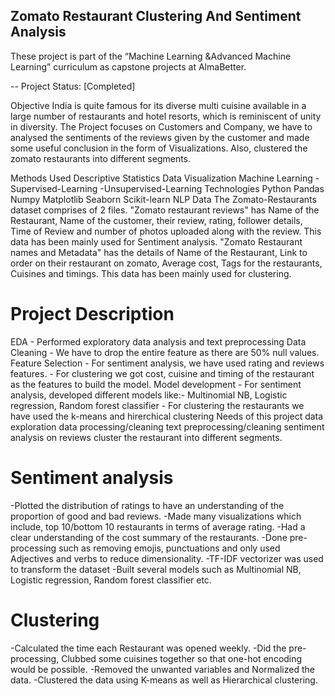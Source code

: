 ## Zomato Restaurant Clustering And Sentiment Analysis

These project is part of the “Machine Learning &Advanced Machine Learning” curriculum as capstone projects at AlmaBetter.

-- Project Status: [Completed]

Objective
India is quite famous for its diverse multi cuisine available in a large number of restaurants and hotel resorts, which is reminiscent of unity in diversity. The Project focuses on Customers and Company, we have to analysed the sentiments of the reviews given by the customer and made some useful conclusion in the form of Visualizations. Also, clustered the zomato restaurants into different segments.

Methods Used
Descriptive Statistics
Data Visualization
Machine Learning -Supervised-Learning -Unsupervised-Learning
Technologies
Python
Pandas
Numpy
Matplotlib
Seaborn
Scikit-learn
NLP
Data
The Zomato-Restaurants dataset comprises of 2 files. "Zomato restaurant reviews" has Name of the Restaurant, Name of the customer, their review, rating, follower details, Time of Review and number of photos uploaded along with the review. This data has been mainly used for Sentiment analysis. "Zomato Restaurant names and Metadata" has the details of Name of the Restaurant, Link to order on their restaurant on zomato, Average cost, Tags for the restaurants, Cuisines and timings. This data has been mainly used for clustering.

# Project Description
EDA - Performed exploratory data analysis and text preprocessing
Data Cleaning - We have to drop the entire feature as there are 50% null values.
Feature Selection - For sentiment analysis, we have used rating and reviews features. - For clustering we got cost, cuisine and timing of the restaurant as the features to build the model.
Model development - For sentiment analysis, developed different models like:- Multinomial NB, Logistic regression, Random forest classifier - For clustering the restaurants we have used the k-means and hirerchical clustering
Needs of this project
data exploration
data processing/cleaning
text preprocessing/cleaning
sentiment analysis on reviews
cluster the restaurant into different segments.

# Sentiment analysis
-Plotted the distribution of ratings to have an understanding of the proportion of good and bad reviews. -Made many visualizations which include, top 10/bottom 10 restaurants in terms of average rating. -Had a clear understanding of the cost summary of the restaurants. -Done pre-processing such as removing emojis, punctuations and only used Adjectives and verbs to reduce dimensionality. -TF-IDF vectorizer was used to transform the dataset -Built several models such as Multinomial NB, Logistic regression, Random forest classifier etc.

# Clustering
-Calculated the time each Restaurant was opened weekly. -Did the pre-processing, Clubbed some cuisines together so that one-hot encoding would be possible. -Removed the unwanted variables and Normalized the data. -Clustered the data using K-means as well as Hierarchical clustering.

